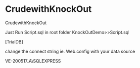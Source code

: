 # CrudewithKnockOut
CrudewithKnockOut


Just Run Script.sql   in root folder 
KnockOutDemo>>Script.sql 

[TrialDB]


change the connect string ie.  Web.config
 with your data source   
 
 VE-200517_A\SQLEXPRESS

